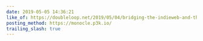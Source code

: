 ```yaml
---
date: 2019-05-05 14:36:21
like_of: https://doubleloop.net/2019/05/04/bridging-the-indieweb-and-the-fediverse-part-2/
posting_method: https://monocle.p3k.io/
trailing_slash: true
---
```


